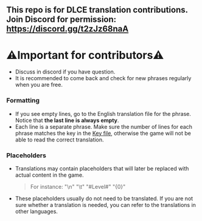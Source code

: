 ## This repo is for DLCE translation contributions. Join Discord for permission: https://discord.gg/t2zJz68naA
# ⚠️Important for contributors⚠️
- Discuss in discord if you have question.
- It is recommended to come back and check for new phrases regularly when you are free.
### Formatting
- If you see empty lines, go to the English translation file for the phrase. Notice that **the last line is always empty**.
- Each line is a separate phrase. Make sure the number of lines for each phrase matches the key in the [Key file](https://github.com/DL-Community/DLCE-Translations/blob/main/DLLocalization_Keys.bytes), otherwise the game will not be able to read the correct translation.
### Placeholders
- Translations may contain placeholders that will later be replaced with actual content in the game.
  > For instance: "\n" "\t" "#Level#" "{0}"
- These placeholders usually do not need to be translated. If you are not sure whether a translation is needed, you can refer to the translations in other languages.
  
